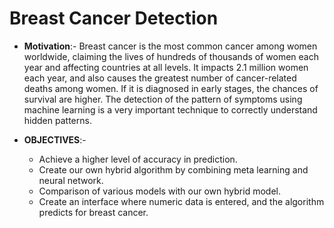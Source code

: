 # Breast Cancer Detection

- **Motivation**:- Breast cancer is the most common cancer among women worldwide, claiming the lives of hundreds of thousands of women each year and affecting countries at all levels. It impacts 2.1 million women each year, and also causes the greatest number of cancer-related deaths among women. If it is diagnosed in early stages, the chances of survival are higher. The detection of the pattern of symptoms using machine learning is a very important technique to correctly understand hidden patterns.

- **OBJECTIVES**:-  
     - Achieve a higher level of accuracy in prediction.
     - Create our own hybrid algorithm by combining meta learning and neural network.
     - Comparison of various models with our own hybrid model.
     - Create an interface where numeric data is entered, and the algorithm predicts for breast cancer.
     

